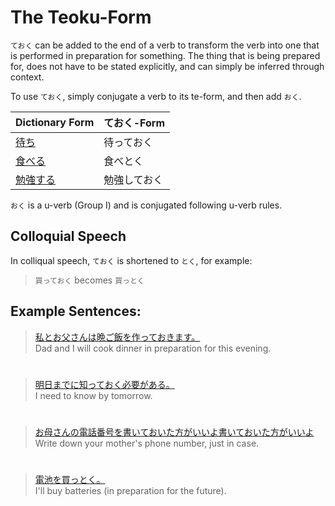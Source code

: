 # The Teoku-Form

`ておく` can be added to the end of a verb to transform  the verb into one that is performed in preparation for something. The thing that is being prepared for, does not have to be stated explicitly, and can simply be inferred through context. 

To use `ておく`, simply conjugate a verb to its te-form, and then add `おく`. 

|Dictionary Form|ておく-Form|
|:--|:--|
|[待ち]()|待っておく|
|[食べる]()|食べとく|
|[勉強する]()|勉強しておく|

`おく` is a u-verb (Group I) and is conjugated following u-verb rules. 

## Colloquial Speech
In colliqual speech, `ておく` is shortened to `とく`, for example:

> `買っておく` becomes `買っとく`

## Example Sentences: 
> [私とお父さんは晩ご飯を作っておきます。]()  
> Dad and I will cook dinner in preparation for this evening.

#

> [明日までに知っておく必要がある。]()  
> I need to know by tomorrow.

#

> [お母さんの電話番号を書いておいた方がいいよ書いておいた方がいいよ]()  
> Write down your mother's phone number, just in case.

#

> [電池を買っとく。]()  
> I'll buy batteries (in preparation for the future).



